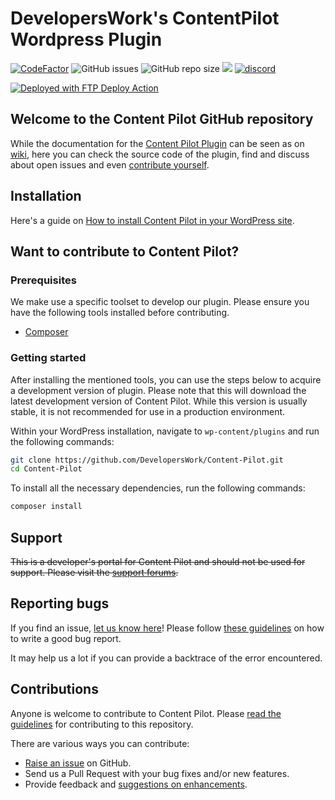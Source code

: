 # DevelopersWork's ContentPilot Wordpress Plugin

[![CodeFactor](https://www.codefactor.io/repository/github/developerswork/content-pilot/badge)](https://www.codefactor.io/repository/github/developerswork/content-pilot)
![GitHub issues](https://img.shields.io/github/issues-raw/developerswork/Content-Pilot)
![GitHub repo size](https://img.shields.io/github/repo-size/DevelopersWork/Content-Pilot)
[![](https://api.ghprofile.me/view?username=DevelopersWork_Content-Pilot&label=visits&style=flat)](https://ghprofile.me/view?username=DevelopersWork_Content-Pilot)
[![discord](https://img.shields.io/discord/737430006271311913.svg?label=&logo=discord&logoColor=ffffff&color=7389D8&labelColor=6A7EC2)](https://discord.gg/aGPecJw)


[<img alt="Deployed with FTP Deploy Action" src="https://img.shields.io/badge/Deployed With-FTP DEPLOY ACTION-%3CCOLOR%3E?style=for-the-badge&color=0077b6">](https://github.com/SamKirkland/FTP-Deploy-Action)

## Welcome to the Content Pilot GitHub repository
While the documentation for the [Content Pilot Plugin](https://github.com/DevelopersWork/Content-Pilot/) can be seen as on [wiki](https://github.com/DevelopersWork/Content-Pilot/wiki), here you can check the source code of the plugin, find and discuss about open issues and even [contribute yourself](.github/CONTRIBUTING.md).

## Installation

Here's a guide on [How to install Content Pilot in your WordPress site](https://www.wpbeginner.com/beginners-guide/step-by-step-guide-to-install-a-wordpress-plugin-for-beginners/).

## Want to contribute to Content Pilot?

### Prerequisites

We make use a specific toolset to develop our plugin. Please ensure you have the following tools installed before contributing.

* [Composer](https://getcomposer.org/)

### Getting started
After installing the mentioned tools, you can use the steps below to acquire a development version of plugin.
Please note that this will download the latest development version of Content Pilot. While this version is usually stable,
it is not recommended for use in a production environment.

Within your WordPress installation, navigate to `wp-content/plugins` and run the following commands:
```bash
git clone https://github.com/DevelopersWork/Content-Pilot.git
cd Content-Pilot
```

To install all the necessary dependencies, run the following commands:
```bash
composer install
```

## Support

~~This is a developer's portal for Content Pilot and should not be used for support. Please visit the
[support forums](https://wordpress.org/support/plugin/).~~

## Reporting bugs

If you find an issue, [let us know here](https://github.com//DevelopersWork/Content-Pilot/issues/new)! Please follow [these guidelines](.github/ISSUE_TEMPLATE) on how to write a good bug report.

It may help us a lot if you can provide a backtrace of the error encountered. 

## Contributions

Anyone is welcome to contribute to Content Pilot. Please
[read the guidelines](.github/CONTRIBUTING.md) for contributing to this
repository.

There are various ways you can contribute:

* [Raise an issue](https://github.com/DevelopersWork/Content-Pilot/issues) on GitHub.
* Send us a Pull Request with your bug fixes and/or new features.
* Provide feedback and [suggestions on enhancements](https://github.com/DevelopersWork/Content-Pilot/issues?direction=desc&labels=Enhancement&page=1&sort=created&state=open).
